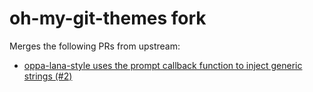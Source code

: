 # oh-my-git-themes fork

Merges the following PRs from upstream:

- [oppa-lana-style uses the prompt callback function to inject generic strings (#2)](https://github.com/arialdomartini/oh-my-git-themes/pull/2)
